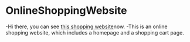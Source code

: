 # OnlineShoppingWebsite
-Hi there, you can see [this shopping website](https://jamiejinjin.github.io/OnlineShoppingWebsite/store.html)now.
-This is an online shopping website, which includes a homepage and a shopping cart page. 
